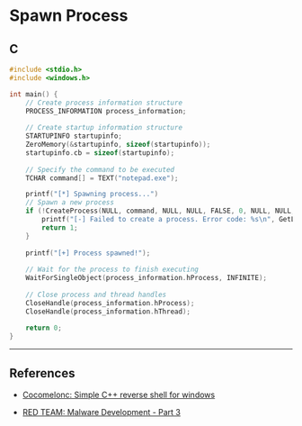 # Spawn Process

## C

```c
#include <stdio.h>
#include <windows.h>

int main() {
    // Create process information structure
    PROCESS_INFORMATION process_information;
    
    // Create startup information structure
    STARTUPINFO startupinfo;
    ZeroMemory(&startupinfo, sizeof(startupinfo));
    startupinfo.cb = sizeof(startupinfo);
    
    // Specify the command to be executed
    TCHAR command[] = TEXT("notepad.exe");

    printf("[*] Spawning process...")
    // Spawn a new process
    if (!CreateProcess(NULL, command, NULL, NULL, FALSE, 0, NULL, NULL, &startupinfo, &process_information)) {
        printf("[-] Failed to create a process. Error code: %s\n", GetLastError());
        return 1;
    }
    
    printf("[+] Process spawned!");
    
    // Wait for the process to finish executing
    WaitForSingleObject(process_information.hProcess, INFINITE);
    
    // Close process and thread handles
    CloseHandle(process_information.hProcess);
    CloseHandle(process_information.hThread);
    
    return 0;
}
```

---
## References

- [Cocomelonc: Simple C++ reverse shell for windows](https://cocomelonc.github.io/tutorial/2021/09/15/simple-rev-c-1.html)

- [RED TEAM: Malware Development - Part 3](https://sid4hack.medium.com/malware-development-part-3-669bebef79c4)